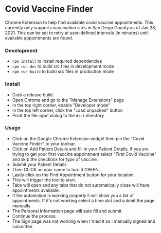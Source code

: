 # Covid Vaccine Finder

Chrome Extension to help find available covid vaccine appointments.  This currently only supports vaccination sites in San Diego County as of Jan 28, 2021.  This can be set to retry at user-defined intervals (in minutes) until available appointments are found.

### Development
- `npm install` to install required dependencies
- `npm run dev` to build src files in development mode
- `npm run build` to build src files in production mode

### Install
- Grab a release build.
- Open Chrome and go to the "Manage Extensions" page
- In the top right corner, enable "Developer mode"
- In the top left corner, click the "Load unpacked" button
- Point the file input dialog to the `dist` directory

### Usage
- Click on the Google Chrome Extension widget then pin the "Covid Vaccine Finder" to your toolbar.
- Click on Add Patient Details and fill in your Patient Details. If you are trying to get your first vaccine appointment select "First Covid Vaccine" and skip the checkbox for type of vaccine.
- Submit your Patient Details
- Then CLICK on your name to turn it GREEN.
- Lastly click on the Find Appointment button for your location.
- This will trigger the tool to start.
- Tabs will open and any tabs that do not automatically close will have appointments available.
- If the automation is working properly it will show you a list of appointments. If it's not working select a time slot and submit the page manually.
- The Personal Information page will auto fill and submit.
- Continue the process.
- The Sign page was not working when I tried it so I manually signed and submitted.

